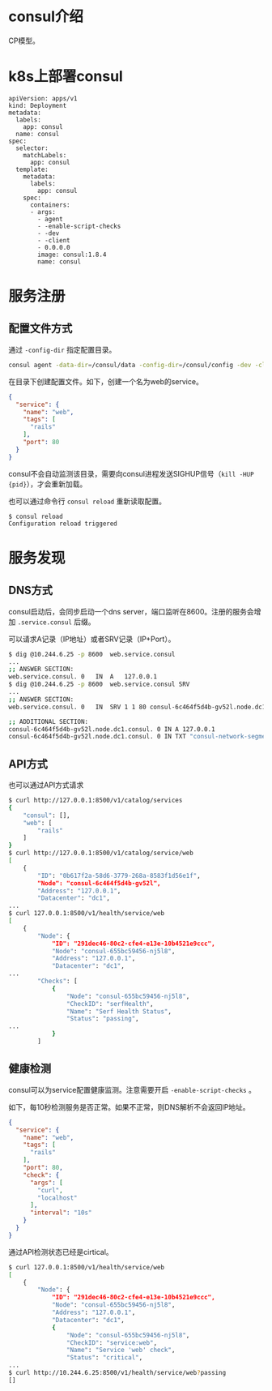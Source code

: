 
# consul介绍

CP模型。

# k8s上部署consul



```
apiVersion: apps/v1
kind: Deployment
metadata:
  labels:
    app: consul
  name: consul
spec:
  selector:
    matchLabels:
      app: consul
  template:
    metadata:
      labels:
        app: consul
    spec:
      containers:
      - args:
        - agent
        - -enable-script-checks
        - -dev
        - -client
        - 0.0.0.0
        image: consul:1.8.4
        name: consul
```

# 服务注册

## 配置文件方式

通过 `-config-dir` 指定配置目录。

```bash
consul agent -data-dir=/consul/data -config-dir=/consul/config -dev -client 0.0.0.0
```

在目录下创建配置文件。如下，创建一个名为web的service。

```json
{
  "service": {
    "name": "web",
    "tags": [
      "rails"
    ],
    "port": 80
  }
}
```

consul不会自动监测该目录，需要向consul进程发送SIGHUP信号（`kill -HUP {pid}`），才会重新加载。

也可以通过命令行 `consul reload` 重新读取配置。

```
$ consul reload
Configuration reload triggered
```

# 服务发现

## DNS方式

consul启动后，会同步启动一个dns server，端口监听在8600。注册的服务会增加 `.service.consul` 后缀。

可以请求A记录（IP地址）或者SRV记录（IP+Port）。

```bash
$ dig @10.244.6.25 -p 8600  web.service.consul
...
;; ANSWER SECTION:
web.service.consul.	0	IN	A	127.0.0.1
$ dig @10.244.6.25 -p 8600  web.service.consul SRV
...
;; ANSWER SECTION:
web.service.consul.	0	IN	SRV	1 1 80 consul-6c464f5d4b-gv52l.node.dc1.consul.

;; ADDITIONAL SECTION:
consul-6c464f5d4b-gv52l.node.dc1.consul. 0 IN A	127.0.0.1
consul-6c464f5d4b-gv52l.node.dc1.consul. 0 IN TXT "consul-network-segment="
```

## API方式

也可以通过API方式请求

```bash
$ curl http://127.0.0.1:8500/v1/catalog/services
{
    "consul": [],
    "web": [
        "rails"
    ]
}
$ curl http://127.0.0.1:8500/v1/catalog/service/web
[
    {
        "ID": "0b617f2a-58d6-3779-268a-8583f1d56e1f",
        "Node": "consul-6c464f5d4b-gv52l",
        "Address": "127.0.0.1",
        "Datacenter": "dc1",
...
$ curl 127.0.0.1:8500/v1/health/service/web
[
    {
        "Node": {
            "ID": "291dec46-80c2-cfe4-e13e-10b4521e9ccc",
            "Node": "consul-655bc59456-nj5l8",
            "Address": "127.0.0.1",
            "Datacenter": "dc1",
...
        "Checks": [
            {
                "Node": "consul-655bc59456-nj5l8",
                "CheckID": "serfHealth",
                "Name": "Serf Health Status",
                "Status": "passing",
...
            }
        ]
```


## 健康检测


consul可以为service配置健康监测。注意需要开启 `-enable-script-checks` 。

如下，每10秒检测服务是否正常。如果不正常，则DNS解析不会返回IP地址。

```json
{
  "service": {
    "name": "web",
    "tags": [
      "rails"
    ],
    "port": 80,
    "check": {
      "args": [
        "curl",
        "localhost"
      ],
      "interval": "10s"
    }
  }
}
```

通过API检测状态已经是cirtical。

```bash
$ curl 127.0.0.1:8500/v1/health/service/web
[
    {
        "Node": {
            "ID": "291dec46-80c2-cfe4-e13e-10b4521e9ccc",
            "Node": "consul-655bc59456-nj5l8",
            "Address": "127.0.0.1",
            "Datacenter": "dc1",
            {
                "Node": "consul-655bc59456-nj5l8",
                "CheckID": "service:web",
                "Name": "Service 'web' check",
                "Status": "critical",
...
$ curl http://10.244.6.25:8500/v1/health/service/web?passing
[]
```

